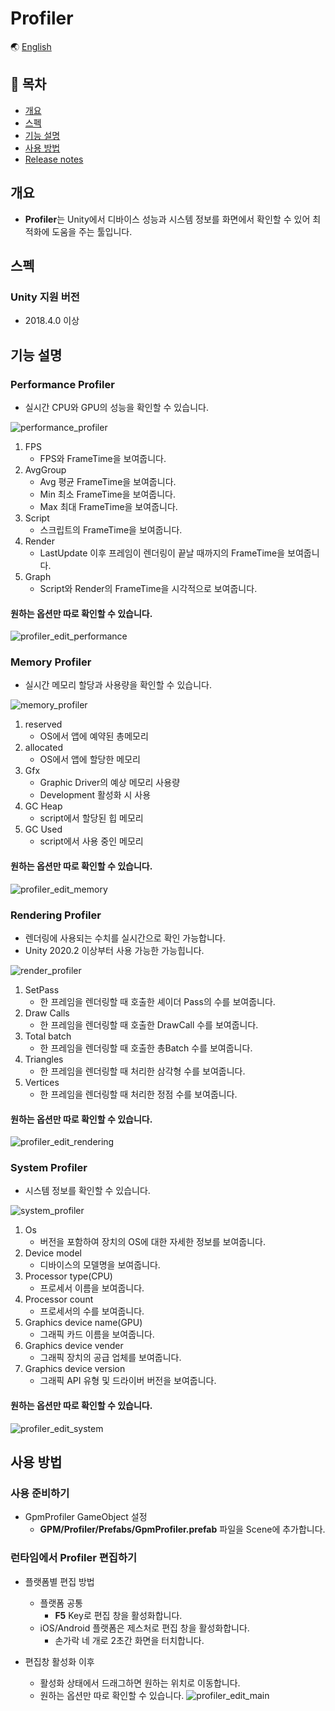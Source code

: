# Profiler

🌏 [English](README.en.md)

## 🚩 목차

* [개요](#개요)
* [스펙](#스펙)
* [기능 설명](#기능-설명)
* [사용 방법](#사용-방법)
* [Release notes](./ReleaseNotes.md)

## 개요

* **Profiler**는 Unity에서 디바이스 성능과 시스템 정보를 화면에서 확인할 수 있어 최적화에 도움을 주는 툴입니다.

## 스펙

### Unity 지원 버전

* 2018.4.0 이상

## 기능 설명

### Performance Profiler
* 실시간 CPU와 GPU의 성능을 확인할 수 있습니다.

![performance_profiler](images/performance_profiler.gif)
1. FPS
    * FPS와 FrameTime을 보여줍니다.
2. AvgGroup
    * Avg 평균 FrameTime을 보여줍니다.
    * Min 최소 FrameTime을 보여줍니다.
    * Max 최대 FrameTime을 보여줍니다.
3. Script
    * 스크립트의 FrameTime을 보여줍니다.
4. Render
    * LastUpdate 이후 프레임이 렌더링이 끝날 때까지의 FrameTime을 보여줍니다.
5. Graph
    * Script와 Render의 FrameTime을 시각적으로 보여줍니다.

#### 원하는 옵션만 따로 확인할 수 있습니다.
![profiler_edit_performance](images/profiler_edit_performance.gif)
    

### Memory Profiler
* 실시간 메모리 할당과 사용량을 확인할 수 있습니다.

![memory_profiler](images/memory_profiler.gif)
1. reserved
    * OS에서 앱에 예약된 총메모리
2. allocated
    * OS에서 앱에 할당한 메모리
3. Gfx
    * Graphic Driver의 예상 메모리 사용량
    * Development 활성화 시 사용
4. GC Heap
    * script에서 할당된 힙 메모리
5. GC Used
    * script에서 사용 중인 메모리

#### 원하는 옵션만 따로 확인할 수 있습니다.
![profiler_edit_memory](images/profiler_edit_memory.gif)


### Rendering Profiler
* 렌더링에 사용되는 수치를 실시간으로 확인 가능합니다.
* Unity 2020.2 이상부터 사용 가능한 가능힙니다.

![render_profiler](images/render_profiler.png)

1. SetPass
    * 한 프레임을 렌더링할 때 호출한 셰이더 Pass의 수를 보여줍니다.
2. Draw Calls
    * 한 프레임을 렌더링할 때 호출한 DrawCall 수를 보여줍니다.
3. Total batch
    * 한 프레임을 렌더링할 때 호출한 총Batch 수를 보여줍니다.
4. Triangles
    * 한 프레임을 렌더링할 때 처리한 삼각형 수를 보여줍니다.
5. Vertices
    * 한 프레임을 렌더링할 때 처리한 정점  수를 보여줍니다.

#### 원하는 옵션만 따로 확인할 수 있습니다.
![profiler_edit_rendering](images/profiler_edit_rendering.gif)

### System Profiler
* 시스템 정보를 확인할 수 있습니다.

![system_profiler](images/system_profiler.png)

1. Os
    * 버전을 포함하여 장치의 OS에 대한 자세한 정보를 보여줍니다.
2. Device model
    * 디바이스의 모델명을 보여줍니다.
3. Processor type(CPU)
    * 프로세서 이름을 보여줍니다.
4. Processor count
    * 프로세서의 수를 보여줍니다.
5. Graphics device name(GPU)
    * 그래픽 카드 이름을 보여줍니다.
6. Graphics device vender
    * 그래픽 장치의 공급 업체를 보여줍니다.
7. Graphics device version
    * 그래픽 API 유형 및 드라이버 버전을 보여줍니다.

#### 원하는 옵션만 따로 확인할 수 있습니다.
![profiler_edit_system](images/profiler_edit_system.gif)
    

## 사용 방법

### 사용 준비하기

* GpmProfiler GameObject 설정    
    * **GPM/Profiler/Prefabs/GpmProfiler.prefab** 파일을 Scene에 추가합니다.

### 런타임에서  Profiler 편집하기

* 플랫폼별 편집 방법
    * 플랫폼 공통
        * **F5** Key로 편집 창을 활성화합니다.
    * iOS/Android 플랫폼은 제스처로 편집 창을 활성화합니다.
        * 손가락 네 개로 2초간 화면을 터치합니다.

* 편집창 활성화 이후
    * 활성화 상태에서 드래그하면 원하는 위치로 이동합니다.
    * 원하는 옵션만 따로 확인할 수 있습니다.
    ![profiler_edit_main](images/profiler_edit_main.gif)